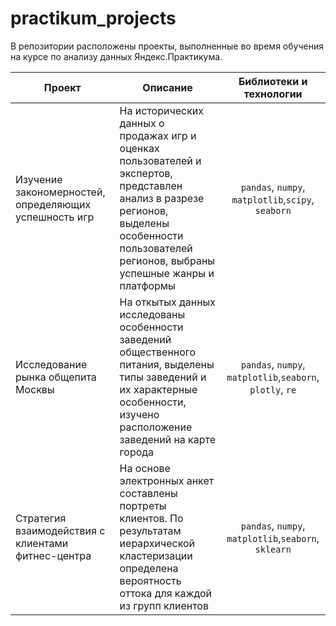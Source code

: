 # practikum_projects

В репозитории расположены проекты, выполненные во время обучения на курсе по анализу данных Яндекс.Практикума.

|Проект | Описание | Библиотеки и технологии|
| ------------- |-------------|:-------------:|
|Изучение закономерностей, определяющих успешность игр|На исторических данных о продажах игр и оценках пользователей и экспертов, представлен анализ в разрезе регионов, выделены особенности пользователей регионов, выбраны успешные жанры и платформы | `pandas`, `numpy`, `matplotlib`,`scipy`, `seaborn`|
|Исследование рынка общепита Москвы|На откытых данных исследованы особенности заведений общественного питания, выделены типы заведений и их характерные особенности, изучено расположение заведений на карте города | `pandas`, `numpy`, `matplotlib`,`seaborn`, `plotly`, `re`|
|Стратегия взаимодействия с клиентами фитнес-центра|На основе электронных анкет составлены портреты клиентов. По результатам иерархической кластеризации определена вероятность оттока для каждой из групп клиентов | `pandas`, `numpy`, `matplotlib`,`seaborn`, `sklearn`|
